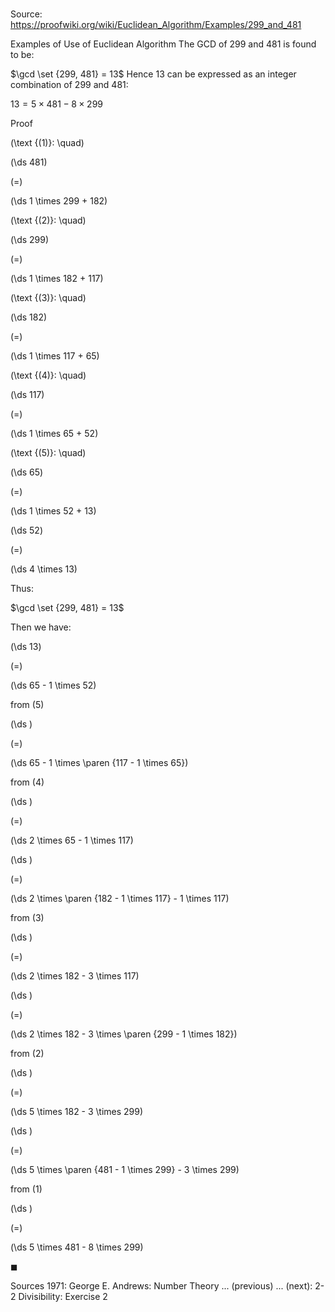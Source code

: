 # 

Source: https://proofwiki.org/wiki/Euclidean_Algorithm/Examples/299_and_481

Examples of Use of Euclidean Algorithm
The GCD of $299$ and $481$ is found to be:

$\gcd \set {299, 481} = 13$
Hence $13$ can be expressed as an integer combination of $299$ and $481$:

$13 = 5 \times 481 - 8 \times 299$


Proof



\(\text {(1)}: \quad\)









\(\ds 481\)

\(=\)







\(\ds 1 \times 299 + 182\)










\(\text {(2)}: \quad\)









\(\ds 299\)

\(=\)







\(\ds 1 \times 182 + 117\)










\(\text {(3)}: \quad\)









\(\ds 182\)

\(=\)







\(\ds 1 \times 117 + 65\)










\(\text {(4)}: \quad\)









\(\ds 117\)

\(=\)







\(\ds 1 \times 65 + 52\)










\(\text {(5)}: \quad\)









\(\ds 65\)

\(=\)







\(\ds 1 \times 52 + 13\)




















\(\ds 52\)

\(=\)







\(\ds 4 \times 13\)









Thus:

$\gcd \set {299, 481} = 13$

Then we have:














\(\ds 13\)

\(=\)







\(\ds 65 - 1 \times 52\)





from $(5)$














\(\ds \)

\(=\)







\(\ds 65 - 1 \times \paren {117 - 1 \times 65}\)





from $(4)$














\(\ds \)

\(=\)







\(\ds 2 \times 65 - 1 \times 117\)




















\(\ds \)

\(=\)







\(\ds 2 \times \paren {182 - 1 \times 117} - 1 \times 117\)





from $(3)$














\(\ds \)

\(=\)







\(\ds 2 \times 182 - 3 \times 117\)




















\(\ds \)

\(=\)







\(\ds 2 \times 182 - 3 \times \paren {299 - 1 \times 182}\)





from $(2)$














\(\ds \)

\(=\)







\(\ds 5 \times 182 - 3 \times 299\)




















\(\ds \)

\(=\)







\(\ds 5 \times \paren {481 - 1 \times 299} - 3 \times 299\)





from $(1)$














\(\ds \)

\(=\)







\(\ds 5 \times 481 - 8 \times 299\)









$\blacksquare$


Sources
1971: George E. Andrews: Number Theory ... (previous) ... (next): $\text {2-2}$ Divisibility: Exercise $2$




